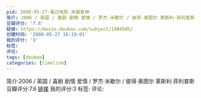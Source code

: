 ```yaml
---
pid: 2008-05-27-看过电影-末路爱神
简介: 2006 / 英国 / 喜剧 剧情 爱情 / 罗杰·米歇尔 / 彼得·奥图尔 莱斯利·菲利普斯
豆瓣评分: '7.6'
链接: https://movie.douban.com/subject/1904505/
创建时间: '2008-05-27 16:19:01'
我的评分: '3'
标签:
评论:
tags: [douban]
categories: [timeline]
---
```

简介:2006 / 英国 / 喜剧 剧情 爱情 / 罗杰·米歇尔 / 彼得·奥图尔 莱斯利·菲利普斯
豆瓣评分:7.6
[链接](https://movie.douban.com/subject/1904505/)
我的评分:3
标签:
评论:
